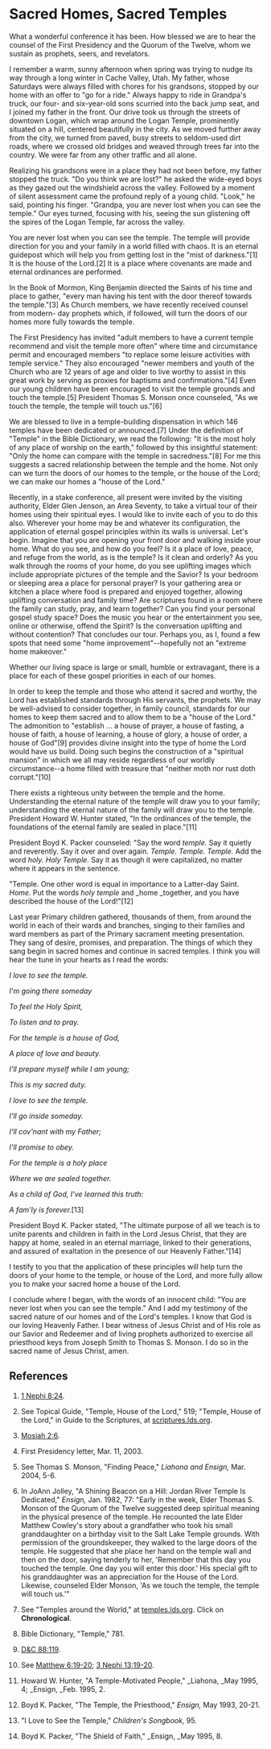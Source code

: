 # Sacred Homes, Sacred Temples

What a wonderful conference it has been. How blessed we are to hear the
counsel of the First Presidency and the Quorum of the Twelve, whom we sustain
as prophets, seers, and revelators.

I remember a warm, sunny afternoon when spring was trying to nudge its way
through a long winter in Cache Valley, Utah. My father, whose Saturdays were
always filled with chores for his grandsons, stopped by our home with an offer
to "go for a ride." Always happy to ride in Grandpa's truck, our four- and
six-year-old sons scurried into the back jump seat, and I joined my father in
the front. Our drive took us through the streets of downtown Logan, which wrap
around the Logan Temple, prominently situated on a hill, centered beautifully
in the city. As we moved further away from the city, we turned from paved,
busy streets to seldom-used dirt roads, where we crossed old bridges and
weaved through trees far into the country. We were far from any other traffic
and all alone.

Realizing his grandsons were in a place they had not been before, my father
stopped the truck. "Do you think we are lost?" he asked the wide-eyed boys as
they gazed out the windshield across the valley. Followed by a moment of
silent assessment came the profound reply of a young child. "Look," he said,
pointing his finger. "Grandpa, you are never lost when you can see the
temple." Our eyes turned, focusing with his, seeing the sun glistening off the
spires of the Logan Temple, far across the valley.

You are never lost when you can see the temple. The temple will provide
direction for you and your family in a world filled with chaos. It is an
eternal guidepost which will help you from getting lost in the "mist of
darkness."[1] It is the house of the Lord.[2] It is a place where covenants
are made and eternal ordinances are performed.

In the Book of Mormon, King Benjamin directed the Saints of his time and place
to gather, "every man having his tent with the door thereof towards the
temple."[3] As Church members, we have recently received counsel from modern-
day prophets which, if followed, will turn the doors of our homes more fully
towards the temple.

The First Presidency has invited "adult members to have a current temple
recommend and visit the temple more often" where time and circumstance permit
and encouraged members "to replace some leisure activities with temple
service." They also encouraged "newer members and youth of the Church who are
12 years of age and older to live worthy to assist in this great work by
serving as proxies for baptisms and confirmations."[4] Even our young children
have been encouraged to visit the temple grounds and touch the temple.[5]
President Thomas S. Monson once counseled, "As we touch the temple, the temple
will touch us."[6]

We are blessed to live in a temple-building dispensation in which 146 temples
have been dedicated or announced.[7] Under the definition of "Temple" in the
Bible Dictionary, we read the following: "It is the most holy of any place of
worship on the earth," followed by this insightful statement: "Only the home
can compare with the temple in sacredness."[8] For me this suggests a sacred
relationship between the temple and the home. Not only can we turn the doors
of our homes to the temple, or the house of the Lord; we can make our homes a
"house of the Lord."

Recently, in a stake conference, all present were invited by the visiting
authority, Elder Glen Jenson, an Area Seventy, to take a virtual tour of their
homes using their spiritual eyes. I would like to invite each of you to do
this also. Wherever your home may be and whatever its configuration, the
application of eternal gospel principles within its walls is universal. Let's
begin. Imagine that you are opening your front door and walking inside your
home. What do you see, and how do you feel? Is it a place of love, peace, and
refuge from the world, as is the temple? Is it clean and orderly? As you walk
through the rooms of your home, do you see uplifting images which include
appropriate pictures of the temple and the Savior? Is your bedroom or sleeping
area a place for personal prayer? Is your gathering area or kitchen a place
where food is prepared and enjoyed together, allowing uplifting conversation
and family time? Are scriptures found in a room where the family can study,
pray, and learn together? Can you find your personal gospel study space? Does
the music you hear or the entertainment you see, online or otherwise, offend
the Spirit? Is the conversation uplifting and without contention? That
concludes our tour. Perhaps you, as I, found a few spots that need some "home
improvement"--hopefully not an "extreme home makeover."

Whether our living space is large or small, humble or extravagant, there is a
place for each of these gospel priorities in each of our homes.

In order to keep the temple and those who attend it sacred and worthy, the
Lord has established standards through His servants, the prophets. We may be
well-advised to consider together, in family council, standards for our homes
to keep them sacred and to allow them to be a "house of the Lord." The
admonition to "establish ... a house of prayer, a house of fasting, a house of
faith, a house of learning, a house of glory, a house of order, a house of
God"[9] provides divine insight into the type of home the Lord would have us
build. Doing such begins the construction of a "spiritual mansion" in which we
all may reside regardless of our worldly circumstance--a home filled with
treasure that "neither moth nor rust doth corrupt."[10]

There exists a righteous unity between the temple and the home. Understanding
the eternal nature of the temple will draw you to your family; understanding
the eternal nature of the family will draw you to the temple. President Howard
W. Hunter stated, "In the ordinances of the temple, the foundations of the
eternal family are sealed in place."[11]

President Boyd K. Packer counseled: "Say the word _temple._ Say it quietly and
reverently. Say it over and over again. _Temple. Temple. Temple._ Add the word
_holy. Holy Temple._ Say it as though it were capitalized, no matter where it
appears in the sentence.

"Temple. One other word is equal in importance to a Latter-day Saint. _Home._
Put the words _holy temple_ and _home _together, and you have described the
house of the Lord!"[12]

Last year Primary children gathered, thousands of them, from around the world
in each of their wards and branches, singing to their families and ward
members as part of the Primary sacrament meeting presentation. They sang of
desire, promises, and preparation. The things of which they sang begin in
sacred homes and continue in sacred temples. I think you will hear the tune in
your hearts as I read the words:

_I love to see the temple._

_I'm going there someday_

_To feel the Holy Spirit,_

_To listen and to pray._

_For the temple is a house of God,_

_A place of love and beauty._

_I'll prepare myself while I am young;_

_This is my sacred duty._

_I love to see the temple._

_I'll go inside someday._

_I'll cov'nant with my Father;_

_I'll promise to obey._

_For the temple is a holy place_

_Where we are sealed together._

_As a child of God, I've learned this truth:_

_A fam'ly is forever._[13]

President Boyd K. Packer stated, "The ultimate purpose of all we teach is to
unite parents and children in faith in the Lord Jesus Christ, that they are
happy at home, sealed in an eternal marriage, linked to their generations, and
assured of exaltation in the presence of our Heavenly Father."[14]

I testify to you that the application of these principles will help turn the
doors of your home to the temple, or house of the Lord, and more fully allow
you to make your sacred home a house of the Lord.

I conclude where I began, with the words of an innocent child: "You are never
lost when you can see the temple." And I add my testimony of the sacred nature
of our homes and of the Lord's temples. I know that God is our loving Heavenly
Father. I bear witness of Jesus Christ and of His role as our Savior and
Redeemer and of living prophets authorized to exercise all priesthood keys
from Joseph Smith to Thomas S. Monson. I do so in the sacred name of Jesus
Christ, amen.

## References

  1. [1 Nephi 8:24](https://www.lds.org/scriptures/bofm/1-ne/8.24?lang=eng#23).

  2. See Topical Guide, "Temple, House of the Lord," 519; "Temple, House of the Lord," in Guide to the Scriptures, at [scriptures.lds.org](http://scriptures.lds.org/?lang=eng).

  3. [Mosiah 2:6](https://www.lds.org/scriptures/bofm/mosiah/2.6?lang=eng#5).

  4. First Presidency letter, Mar. 11, 2003.

  5. See Thomas S. Monson, "Finding Peace," _Liahona _and_ Ensign,_ Mar. 2004, 5-6.

  6. In JoAnn Jolley, "A Shining Beacon on a Hill: Jordan River Temple Is Dedicated," _Ensign,_ Jan. 1982, 77: "Early in the week, Elder Thomas S. Monson of the Quorum of the Twelve suggested deep spiritual meaning in the physical presence of the temple. He recounted the late Elder Matthew Cowley's story about a grandfather who took his small granddaughter on a birthday visit to the Salt Lake Temple grounds. With permission of the groundskeeper, they walked to the large doors of the temple. He suggested that she place her hand on the temple wall and then on the door, saying tenderly to her, 'Remember that this day you touched the temple. One day you will enter this door.' His special gift to his granddaughter was an appreciation for the House of the Lord. Likewise, counseled Elder Monson, 'As we touch the temple, the temple will touch us.'"

  7. See "Temples around the World," at [temples.lds.org](http://temples.lds.org/?lang=eng). Click on **Chronological**.

  8. Bible Dictionary, "Temple," 781.

  9. [D&amp;C 88:119](https://www.lds.org/scriptures/dc-testament/dc/88.119?lang=eng#118).

  10. See [Matthew 6:19-20](https://www.lds.org/scriptures/nt/matt/6.19-20?lang=eng#18); [3 Nephi 13:19-20](https://www.lds.org/scriptures/bofm/3-ne/13.19-20?lang=eng#18).

  11. Howard W. Hunter, "A Temple-Motivated People," _Liahona, _May 1995, 4; _Ensign, _Feb. 1995, 2.

  12. Boyd K. Packer, "The Temple, the Priesthood," _Ensign,_ May 1993, 20-21.

  13. "I Love to See the Temple," _Children's Songbook,_ 95.

  14. Boyd K. Packer, "The Shield of Faith," _Ensign, _May 1995, 8.

